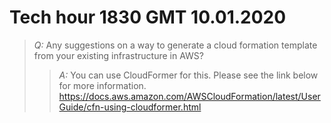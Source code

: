 # Tech hour 1830 GMT 10.01.2020

> *Q:* Any suggestions on a way to generate a cloud formation template from your existing infrastructure in AWS?
> > *A:* You can use CloudFormer for this. Please see the link below for more information. https://docs.aws.amazon.com/AWSCloudFormation/latest/UserGuide/cfn-using-cloudformer.html

